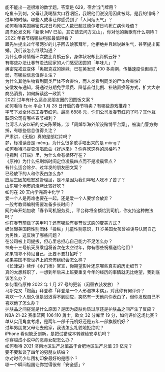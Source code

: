 能不能出一道很难的数学题，答案是 629，宿舍当门牌用？  
吃鱼卡到刺，父母让我喝醋大口吞咽饭，我跟他们说没用因此被骂，是我的错吗？  
过年的时候，哪些人或事让你感受到了「人间烟火气」？  
如何看待美国奥密克戎日均死亡人数已超过德尔塔日均死亡病例峰值？  
周杰伦发文称「新歌 MV 已拍，其它请去问方文山」，你对他的新歌有什么期待？  
2022 年春节档哪些电影最值得看？  
跟先生提出过年带两岁的儿子回去娘家拜年，他拒绝并且越说越生气，甚至提出离婚。我们该怎么继续沟通？  
为什么李诗情循环次数比肖鹤云多，身体状况却比肖鹤云好？  
有哪些办法让春节没法回家的人们感受团圆的「年味儿」？  
奥密克戎亚变体「奥密克戎的妹妹」已在英发现 400 多病例，传播速度快但毒力弱，有哪些信息值得关注？  
为什么其他生物看到同类尸体不会害怕，而人类看到同类的尸体会害怕?  
安徽发布通知，将通过分期免手续费、降低首付比例、补贴置换等方式，扩大大宗商品消费，如何解读这一政策？  
2022 过年有什么适合发朋友圈的团圆饭文案？  
如何看待 Epic 平台 1 月 28 日开启的春节特卖？有哪些游戏推荐？  
字节下发全体员工春节红包，最高 6888 元，你们公司发春节红包了吗？其他互联网公司有哪些春节福利？  
台湾艺人安以轩的丈夫陈荣炼，涉「周焯华海外架设赌博平台案」，被澳门警方拘捕，有哪些信息值得关注？  
严肃讲，《无极》真的是部烂片吗？  
梦，标准读音是 mèng，为什么很多歌手唱出来的是 mòng？  
如何看待冯提莫演唱歌曲《好运来》？你喜欢这样的风格吗？  
电视剧《开端》里，为什么会有循环存在？  
《原神》为什么把刷新时间定位凌晨四点而不是凌晨零点？  
有什么适合除夕、过年发的朋友圈文案？  
已经放下的人和你表白怎么办?  
应届生因加班怒怼管理层，是不是因为我们年轻人吃不了苦了？  
山东哪个地市的烧烤比较好吃？  
如何在 20 天内学完高中化学？  
爱一个人是再难也要在一起，还是爱一个人要学会放弃？  
一般考教师编制需要准备多长时间？  
网约车开始加收「春节司机服务费」，平台称将全额给到司机，你支持这种做法吗？  
你在春节前做了美甲吗？还有哪些有春节仪式感的变美方式？  
媒体曝美国跨性别团体「操纵」儿童性别意识，11 岁美国女孩曾被诱导认同自己为男性，这反映了哪些问题？  
在公司被上司提拔，但心里总担心自己能力不足怎么办？  
神舟十三号航天员乘组将首次在太空过年，你有哪些祝福送给他们？  
如果领导不待见自己，还要不要打招呼？  
如果美国不管世界上的恐怖组织会怎么样？  
《长津湖》续作《水门桥》官宣，你期望影片还原哪些真实的历史细节？  
真的太想辞职了，一想到年后来上班要重复今年的经历的事情就无比绝望，我到底该怎么办？  
如何看待原神 2022 年 1 月 27 号的更新（闲替衣装发放）？  
马斯克又「炮轰」拜登称「拜登是一个人形湿袜木偶」，对此你有何评价？  
喜欢一个人很久但是迟迟得不到回应，突然有一天他向你表白了，但你发现自己不喜欢他了怎么办？  
护肤品之间搓泥是什么原因？是因为皮肤角质过厚还是护肤品之间产生了反应？  
NBA 21-22 赛季篮网 106:110 勇士，欧文 32 分库里 19 分，如何评价这场比赛？  
单从实用角度考虑，是两年一部千元机好还是五年一部旗舰机好？  
过年男朋友父母让去他家，我该怎么礼貌地拒绝呢？  
iPhone 看似缺乏创新，是把试错成本转嫁给安卓机吗？  
你穿越成小说中的恶毒女配怎么办？  
如何看待 2021 济南地区生产总值高于合肥地区生产总值 20 亿元？  
要不要和谈了四年的男朋友结婚？  
你对时代少年团初印象最好的是哪个？  
哪一个瞬间祖国让你觉得很有「安全感」?  
